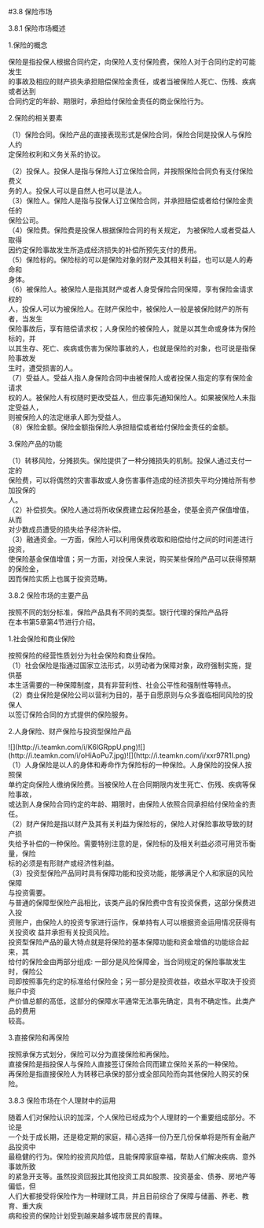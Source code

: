 #3.8 保险市场
<p>3.8.1 保险市场概述 </p>
    <p>1.保险的概念 </p>
    <p>保险是指投保人根据合同约定，向保险人支付保险费，保险人对于合同约定的可能发生 <br />
      的事故及相应的财产损失承担赔偿保险金责任，或者当被保险人死亡、伤残、疾病或者达到 <br />
    合同约定的年龄、期限时，承担给付保险金责任的商业保险行为。</p>
    <p>2.保险的相关要素 </p>
    <p>（1）保险合同。保险产品的直接表现形式是保险合同，保险合同是投保人与保险人约 <br />
    定保险权利和义务关系的协议。</p>
    <p>（2）投保人。投保人是指与保险人订立保险合同，并按照保险合同负有支付保险费义 <br />
      务的人。投保人可以是自然人也可以是法人。 <br />
（3）保险人。保险人是指与投保人订立保险合同，并承担赔偿或者给付保险金责任的 <br />
保险公司。 <br />
（4）保险费。保险费是投保人根据保险合同的有关规定， 为被保险人或者受益人取得 <br />
因约定保险事故发生所造成经济损失的补偿所预先支付的费用。 <br />
（5）保险标的。保险标的可以是保险对象的财产及其相关利益，也可以是人的寿命和 <br />
身体。 <br />
（6）被保险人。被保险人是指其财产或者人身受保险合同保障，享有保险金请求权的 <br />
人，投保人可以为被保险人。在财产保险中，被保险人一般是被保险财产的所有者，当发生 <br />
保险事故后，享有赔偿请求权；人身保险的被保险人，就是以其生命或身体为保险标的，并 <br />
以其生存、死亡、疾病或伤害为保险事故的人，也就是保险的对象，也可说是指保险事故发 <br />
生时，遭受损害的人。 <br />
（7）受益人。受益人指人身保险合同中由被保险人或者投保人指定的享有保险金请求 <br />
权的人。被保险人有权随时更改受益人，但应事先通知保险人。如果被保险人未指定受益人， <br />
则被保险人的法定继承人即为受益人。 <br />
（8）保险金额。保险金额指保险人承担赔偿或者给付保险金责任的金额。 </p>
    <p>3.保险产品的功能 </p>
    <p>（1）转移风险，分摊损失。保险提供了一种分摊损失的机制。投保人通过支付一定的 <br />
      保险费，可以将偶然的灾害事故或人身伤害事件造成的经济损失平均分摊给所有参加投保的 <br />
      人。 <br />
（2）补偿损失。保险人通过将所收保费建立起保险基金，使基金资产保值增值，从而 <br />
对少数成员遭受的损失给予经济补偿。 <br />
（3）融通资金。一方面，保险人可以利用保费收取和赔偿给付之间的时间差进行投资， <br />
使保险基金保值增值；另一方面，对投保人来说，购买某些保险产品可以获得预期的保险金， <br />
因而保险实质上也属于投资范畴。</p>
    <p>3.8.2 保险市场的主要产品 </p>
    <p>按照不同的划分标准，保险产品具有不同的类型。银行代理的保险产品将 <br />
    在本书第5章第4节进行介绍。 </p>
    <p> 1.社会保险和商业保险</p>
    <p>按照保险的经营性质划分为社会保险和商业保险。 <br />
（1）社会保险是指通过国家立法形式，以劳动者为保障对象，政府强制实施，提供基 <br />
本生活需要的一种保障制度，具有非营利性、社会公平性和强制性等特点。 <br />
（2）商业保险是保险公司以营利为目的，基于自愿原则与众多面临相同风险的投保人 <br />
以签订保险合同的方式提供的保险服务。 </p>
    <p>2.人身保险、财产保险与投资型保险产品 </p>
    <p>![](http://i.teamkn.com/i/K6lGRppU.png)![](http://i.teamkn.com/i/oHiAoPu7.jpg)![](http://i.teamkn.com/i/xxr97R1I.png)（1）人身保险是以人的身体和寿命作为保险标的一种保险。人身保险的投保人按照保 <br />
      单约定向保险人缴纳保险费。当被保险人在合同期限内发生死亡、伤残、疾病等保险事故， <br />
      或达到人身保险合同约定的年龄、期限时，由保险人依照合同承担给付保险金的责任。 <br />
（2）财产保险是指以财产及其有关利益为保险标的，保险人对保险事故导致的财产损 <br />
失给予补偿的一种保险。需要特别注意的是，保险标的及相关利益必须可用货币衡量，保险 <br />
标的必须是有形财产或经济性利益。 <br />
（3）投资型保险产品同时具有保障功能和投资功能，能够满足个人和家庭的风险保障 <br />
与投资需要。 <br />
与普通的保障型保险产品相比，该类产品的保险费中含有投资保费，这部分保费进入投 <br />
资账户，由保险人的投资专家进行运作，保单持有人可以根据资金运用情况获得有关投资收 益并承担有关投资风险。 <br />
投资型保险产品的最大特点就是将保险的基本保障功能和资金增值的功能综合起来，其 <br />
给付的保险金由两部分组成: 一部分是风险保障金，当合同规定的保险事故发生时，保险公 <br />
司即按照事先约定的标准给付保险金；另一部分是投资收益，收益水平取决于投资账户中资 <br />
产价值总额的高低，这部分的保障水平通常无法事先确定，具有不确定性。此类产品的费用 <br />
较高。</p>
    <p>3.直接保险和再保险 </p>
    <p>按照承保方式划分，保险可以分为直接保险和再保险。 <br />
      直接保险是指投保人与保险人直接签订保险合同而建立保险关系的一种保险。 <br />
    再保险是指直接保险人为转移已承保的部分或全部风险而向其他保险人购买的保险。</p>
    <p>3.8.3 保险市场在个人理财中的运用 </p>
    <p>随着人们对保险认识的加深，个人保险已经成为个人理财的一个重要组成部分。不论是 <br />
      一个处于成长期，还是稳定期的家庭，精心选择一份乃至几份保单将是所有金融产品投资中 <br />
      最稳健的行为。保险的投资风险低，且能保障家庭幸福，帮助人们解决疾病、意外事故所致 <br />
      的紧急开支等。虽然投资回报比其他投资工具如股票、投资基金、债券、房地产等偏低，但 <br />
      人们大都接受将保险作为一种理财工具，并且目前综合了保障与储蓄、养老、教育、重大疾 <br />
    病和投资的保险计划受到越来越多城市居民的青睐。</p>
    <p><br />
    </p>
    <p><br />
  </p>
<p>&nbsp;</p>